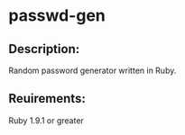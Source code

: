 # passwd-gen  

## Description:  
Random password generator written in Ruby.  

## Reuirements:  
Ruby 1.9.1 or greater  
